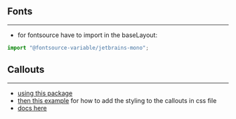 ## Fonts

---

- for fontsource have to import in the baseLayout:

```js
import "@fontsource-variable/jetbrains-mono";
```

## Callouts

---

- [using this package](https://www.npmjs.com/package/@r4ai/remark-callout)
- [then this example](https://github.com/r4ai/remark-callout/blob/40d857e9885d335ca0c688d6eb2755e54dd2567b/packages/website/src/pages/playground/_callout.css#L1-L384) for how to add the styling to the callouts in css file
- [docs here](https://r4ai.github.io/remark-callout/playground/)
